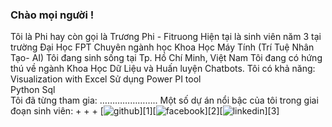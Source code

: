 ### Chào mọi người ! 
Tôi là Phi hay còn gọi là Trương Phi - Fitruong
Hiện tại là sinh viên năm 3 tại trường Đại Học FPT 
Chuyên ngành học Khoa Học Máy Tính (Trí Tuệ Nhân Tạo- AI)
Tôi đang sinh sống tại Tp. Hồ Chí Minh, Việt Nam
Tôi đang có hứng thú về ngành Khoa Học Dữ Liệu và Huấn luyện Chatbots.
Tôi có khả năng: 
Visualization with Excel 
Sử dụng Power PI tool  
Python 
Sql      
Tôi đã từng tham gia: …………………..
Một số dự án nổi bậc của tôi trong giai đoạn sinh viên: 
+
+
+
[![github](https://cloud.githubusercontent.com/assets/17016297/18839843/0e06a67a-83d2-11e6-993a-b35a182500e0.png)][1][![facebook](https://cloud.githubusercontent.com/assets/17016297/18839836/0a06deb4-83d2-11e6-8078-1d0974af0f63.png)][2][![linkedin](https://cloud.githubusercontent.com/assets/17016297/18839848/0fc7e74e-83d2-11e6-8c6a-277fc9d6e067.png)][3]

